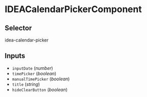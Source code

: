 # IDEACalendarPickerComponent

## Selector

idea-calendar-picker

## Inputs

- `inputDate` (*number*) 
- `timePicker` (*boolean*) 
- `manualTimePicker` (*boolean*) 
- `title` (*string*) 
- `hideClearButton` (*boolean*) 

